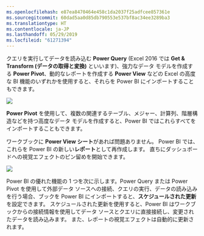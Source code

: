 ```yaml
---
ms.openlocfilehash: e87ea8470464e458c1da2037f25adfcee857361e
ms.sourcegitcommit: 60dad5aa0d85db790553e537bf8ac34ee3289ba3
ms.translationtype: HT
ms.contentlocale: ja-JP
ms.lasthandoff: 05/29/2019
ms.locfileid: "61271394"
---
```

クエリを実行してデータを読み込む **Power Query** (Excel 2016 では **Get & Transform (データの取得と変換)** といいます)、強力なデータ モデルを作成する **Power Pivot**、動的なレポートを作成する **Power View** などの Excel の高度な BI 機能のいずれかを使用すると、それらを Power BI にインポートすることもできます。

![](media/5-3-import-powerpivot-powerview/5-3_1.png)

**Power Pivot** を使用して、複数の関連するテーブル、メジャー、計算列、階層構造などを持つ高度なデータ モデルを作成すると、Power BI ではこれらすべてをインポートすることもできます。

ワークブックに **Power View シート**があれば問題ありません。 Power BI では、これらを Power BI の新しい**レポート**として再作成します。 直ちにダッシュボードへの視覚エフェクトのピン留めを開始できます。

![](media/5-3-import-powerpivot-powerview/5-3_2.png)

Power BI の優れた機能の 1 つを次に示します。Power Query または Power Pivot を使用して外部データ ソースへの接続、クエリの実行、データの読み込みを行う場合、ブックを Power BI にインポートすると、**スケジュールされた更新**を設定できます。 スケジュールされた更新を使用すると、Power BI はワークブックからの接続情報を使用してデータ ソースとクエリに直接接続し、変更されたデータを読み込みます。 また、レポートの視覚エフェクトは自動的に更新されます。

